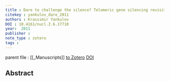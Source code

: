 ```yaml
---
title : Dare to challenge the silence? Telomeric gene silencing revisited
citekey : yankulov_dare_2011
authors : Krassimir Yankulov
DOI : 10.4161/nucl.2.6.17710
year:  2011
publisher : 
note_type : zotero
tags : 
---
```

parent file : [[_Manuscripts]]
[to Zotero](zotero://select/items/@yankulov_dare_2011) [DOI](https://doi.org/10.4161/nucl.2.6.17710)

Abstract
---

